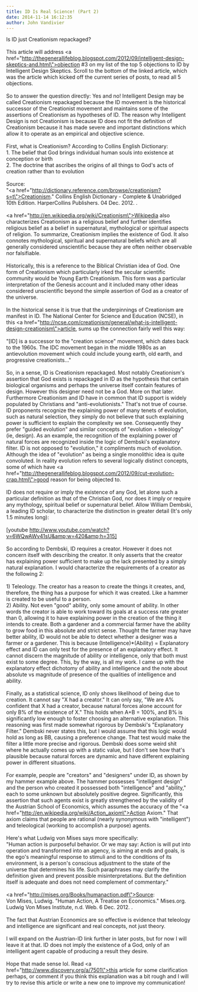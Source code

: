 ```yaml
---
title: ID Is Real Science! (Part 2)
date: 2014-11-14 16:12:35
author: John Vandivier
---
```




Is ID just Creationism repackaged?<br /><br />This article will address <a href=\"http://thegenerallifeblog.blogspot.com/2012/09/intelligent-design-skeptics-and.html\">objection #3 on my list of the top 5 objections to ID by Intelligent Design Skeptics</a>. Scroll to the bottom of the linked article, which was the article which kicked off the current series of posts, to read all 5 objections.<br /><br />So to answer the question directly: Yes and no! Intelligent Design may be called Creationism repackaged because the ID movement is the historical successor of the Creationist movement and maintains some of the assertions of Creationism as hypotheses of ID. The reason why Intelligent Design is not Creationism is because ID does not fit the definition of Creationism because it has made severe and important distinctions which allow it to operate as an empirical and objective science.<br /><br />First, what is Creationism? According to Collins English Dictionary:<br />1. The belief that God brings individual human souls into            existence at conception or birth<br />2. The doctrine that ascribes the origins of all things to God's acts of creation rather than to evolution<br /><br />Source:<br />\"<a href=\"http://dictionary.reference.com/browse/creationism?s=t\">Creationism</a>.\" Collins English Dictionary - Complete &amp; Unabridged 10th Edition. HarperCollins Publishers. 04 Dec. 2012. .<br /><br /><a href=\"http://en.wikipedia.org/wiki/Creationism\">Wikipedia also characterizes Creationism</a> as a religious belief and further identifies religious belief as a belief in supernatural, mythological or spiritual aspects of religion. To summarize, Creationism implies the existence of God. It also connotes mythological, spiritual and supernatural beliefs which are all generally considered unscientific because they are often neither observable nor falsifiable.<br /><br />Historically, this is a reference to the Biblical Christian idea of God. One form of Creationism which particularly irked the secular scientific community would be Young Earth Creationism. This form was a particular interpretation of the Genesis account and it included many other ideas considered unscientific beyond the simple assertion of God as a creator of the universe.<br /><br />In the historical sense it is true that the underpinnings of Creationism are manifest in ID. The National Center for Science and Education (NCSE), in this <a href=\"http://ncse.com/creationism/general/what-is-intelligent-design-creationism\">article</a>, sums up the connection fairly well this way:<br /><br />\"[ID] is a successor to the \"creation science\" movement, which dates back to the 1960s. The IDC movement began in the middle 1980s as an antievolution movement which could include young earth, old earth, and progressive creationists...\"<br /><br />So, in a sense, ID is Creationism repackaged. Most notably Creationism's assertion that God exists is repackaged in ID as the hypothesis that certain biological organisms and perhaps the universe itself contain features of design. However this designer need not be a God. More on that later. Furthermore Creationism and ID have in common that ID support is widely populated by Christians and \"anti-evolutionists.\" That's not true of course. ID proponents recognize the explaining power of many tenets of evolution, such as natural selection, they simply do not believe that such explaining power is sufficient to explain the complexity we see. Consequently they prefer \"guided evolution\" and similar concepts of \"evolution + teleology\" (ie, design). As an example, the recognition of the explaining power of natural forces are recognized inside the logic of Dembski's explanatory filter. ID is not opposed to \"evolution,\" it compliments much of evolution. Although the idea of \"evolution\" as being a single monolithic idea is quite convoluted. In reality evolution refers to several logically distinct concepts, some of which have <a href=\"http://thegenerallifeblog.blogspot.com/2012/09/cut-evolution-crap.html\">good reason for being objected to</a>.<br /><br />ID does not require or imply the existence of any God, let alone such a particular definition as that of the Christian God, nor does it imply or require any mythology, spiritual belief or supernatural belief. Allow William Dembski, a leading ID scholar, to characterize the distinction in greater detail (It's only 1.5 minutes long):<br /><br />[youtube http://www.youtube.com/watch?v=6WQwAWv41sU&amp;w=420&amp;h=315]<br /><br />So according to Dembski, ID requires a creator. However it does not concern itself with describing the creator. It only asserts that the creator has explaining power sufficient to make up the lack presented by a simply natural explanation. I would characterize the requirements of a creator as the following 2:<br /><br />1) Teleology. The creator has a reason to create the things it creates, and, therefore, the thing has a purpose for which it was created. Like a hammer is created to be useful to a person.<br />2) Ability. Not even \"good\" ability, only some amount of ability. In other words the creator is able to work toward its goals at a success rate greater than 0, allowing it to have explaining power in the creation of the thing it intends to create. Both a gardener and a commercial farmer have the ability to grow food in this absolute and strict sense. Thought the farmer may have better ability, ID would not be able to detect whether a designer was a farmer or a gardener. This is because    (Intelligence)*(Ability) = Explanatory effect and ID can only test for the presence of an explanatory effect. It cannot discern the magnitude of ability or intelligence, only that both must exist to some degree. This, by the way, is all my work. I came up with the explanatory effect dichotomy of ability and intelligence and the note about absolute vs magnitude of presence of the qualities of intelligence and ability.<br /><br />Finally, as a statistical science, ID only shows likelihood of being due to creation. It cannot say \"X had a creator.\" It can only say, \"We are A% confident that X had a creator, because natural forces alone account for only B% of the existence of X.\" This holds when A+B = 100%, and B% is significantly low enough to foster choosing an alternative explanation. This reasoning was first made somewhat rigorous by Dembski's \"Explanatory Filter.\" Dembski never states this, but I would assume that this logic would hold as long as BB, causing a preference change. That test would make the filter a little more precise and rigorous. Dembski does some weird shit where he actually comes up with a static value, but I don't see how that's plausible because natural forces are dynamic and have different explaining power in different situations.<br /><br />For example, people are \"creators\" and \"designers\" under ID, as shown by my hammer example above. The hammer possesses \"intelligent design\" and the person who created it possessed both \"intelligence\" and \"ability,\" each to some unknown but absolutely positive degree. Significantly, this assertion that such agents exist is greatly strengthened by the validity of the Austrian School of Economics, which assumes the accuracy of the \"<a href=\"http://en.wikipedia.org/wiki/Action_axiom\">Action Axiom</a>.\" That axiom claims that people are rational (nearly synonymous with \"intelligent\") and teleological (working to accomplish a purpose) agents.<br /><br />Here's what Ludwig von Mises says more specifically:<br />\"Human action is purposeful behavior. Or we may say: Action is will put into operation and transformed into an agency, is aiming at ends and goals, is the ego's meaningful response to stimuli and to the conditions of its environment, is a person's conscious adjustment to the state of the universe that determines his life. Such paraphrases may clarify the definition given and prevent possible misinterpretations. But the definition itself is adequate and does not need complement of commentary.\"<br /><br /><a href=\"http://mises.org/Books/humanaction.pdf\">Source</a>:<br />Von Mises, Ludwig. \"Human Action, A Treatise on Economics.\" Mises.org. Ludwig Von Mises Institute, n.d. Web. 6 Dec. 2012. .<br /><br />The fact that Austrian Economics are so effective is evidence that teleology and intelligence are significant and real concepts, not just theory.<br /><br />I will expand on the Austrian-ID link further in later posts, but for now I will leave it at that. ID does not imply the existence of a God, only of an intelligent agent capable of producing a result they desire.<br /><br />Hope that made sense lol. Read <a href=\"http://www.discovery.org/a/7501\">this article</a> for some clarification perhaps, or comment if you think this explanation was a bit rough and I will try to revise this article or write a new one to improve my communication!